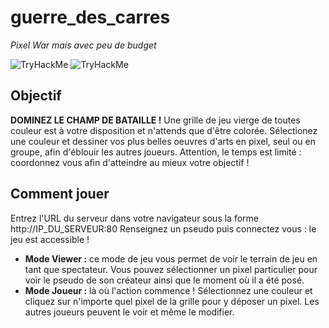 # guerre_des_carres

*Pixel War mais avec peu de budget*

<img src="https://tryhackme-badges.s3.amazonaws.com/maxlem24.png" alt="TryHackMe">
<img src="https://tryhackme-badges.s3.amazonaws.com/U2pyy.png" alt="TryHackMe">

## Objectif
**DOMINEZ LE CHAMP DE BATAILLE !**
Une grille de jeu vierge de toutes couleur est à votre disposition et n'attends que d'être colorée.
Sélectionez une couleur et dessiner vos plus belles oeuvres d'arts en pixel, seul ou en groupe, afin d'éblouir les autres joueurs.
Attention, le temps est limité : coordonnez vous afin d'atteindre au mieux votre objectif !

 ## Comment jouer
Entrez l'URL du serveur dans votre navigateur sous la forme http://IP_DU_SERVEUR:80 
Renseignez un pseudo puis connectez vous : le jeu est accessible !
- **Mode Viewer :** ce mode de jeu vous permet de voir le terrain de jeu en tant que spectateur. Vous pouvez sélectionner un pixel particulier pour voir le pseudo de son créateur ainsi que le moment où il a été posé.
- **Mode Joueur :** là où l'action commence ! Sélectionnez une couleur et cliquez sur n'importe quel pixel de la grille pour y déposer un pixel. Les autres joueurs peuvent le voir et même le modifier.
